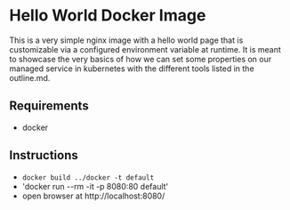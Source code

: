 # Hello World Docker Image

This is a very simple nginx image with a hello world page that is customizable via a configured environment variable at runtime. It is meant to showcase the very basics of how we can set some properties on our managed service in kubernetes with the different tools listed in the outline.md.

## Requirements

- docker

## Instructions

- `docker build ../docker -t default`
- 'docker run --rm -it -p 8080:80 default'
- open browser at http://localhost:8080/
